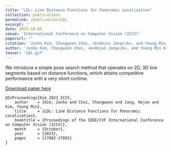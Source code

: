 ```yaml
---
title: "LDL: Line Distance Functions for Panoramic Localization"
collection: publications
permalink: /publication/LDL
excerpt: ''
date: 2023-10-05
venue: 'International Conference on Computer Vision (ICCV)'
paperurl: ''
citation: 'Junho Kim, Changwoon Choi, <b>Hojun Jang</b>, and Young Min Kim, LDL: Line Distance Functions for Panoramic Localization, in <i>Proceedings of the IEEE/CVF International Conference on Computer Vision (ICCV)</i>, 2023.'
author: 'Junho Kim, Changwoon Choi, <b>Hojun Jang</b>, and Young Min Kim'
teaser: 'LDL.gif'
---
```

We introduce a simple pose search method that operates on 2D, 3D line segments based on distance functions, which attains competitive performance with a very short runtime.

[Download paper here](https://openaccess.thecvf.com/content/ICCV2023/html/Kim_LDL_Line_Distance_Functions_for_Panoramic_Localization_ICCV_2023_paper.html)

```
@InProceedings{Kim_2023_ICCV,
    author    = {Kim, Junho and Choi, Changwoon and Jang, Hojun and Kim, Young Min},
    title     = {LDL: Line Distance Functions for Panoramic Localization},
    booktitle = {Proceedings of the IEEE/CVF International Conference on Computer Vision (ICCV)},
    month     = {October},
    year      = {2023},
    pages     = {17882-17892}
}
```